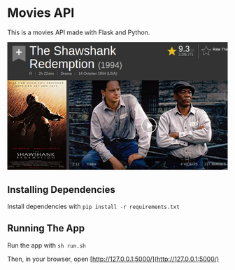 # Movies API

This is a movies API made with Flask and Python.

![Movie](movies-poster.png)

## Installing Dependencies

Install dependencies with `pip install -r requirements.txt`

## Running The App

Run the app with `sh run.sh`

Then, in your browser, open [http://127.0.0.1:5000/](http://127.0.0.1:5000/)

